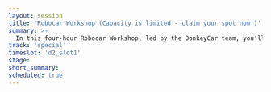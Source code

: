 ```yaml
---
layout: session
title: 'Robocar Workshop (Capacity is limited - claim your spot now!)'
summary: >-
  In this four-hour Robocar Workshop, led by the DonkeyCar team, you'll build and race a small self-driving car. You'll be given a pre-assembled car (yours to keep!) and learn how to make it drive around manually to collect training data. Then you'll learn how to implement different types of autopilots and test them in a real track. The event will end with a race and prizes! <a href="https://locate.splashthat.com/workshop-robocar">Sign up now!</a>
track: 'special'
timeslot: 'd2_slot1'
stage:
short_summary:
scheduled: true
---
```

